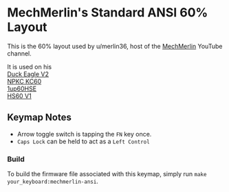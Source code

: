 MechMerlin's Standard ANSI 60% Layout
======================

This is the 60% layout used by u/merlin36, host of the [MechMerlin](www.youtube.com/mechmerlin) 
YouTube channel.

It is used on his   
[Duck Eagle V2](https://github.com/qmk/qmk_firmware/tree/master/keyboards/eagle_viper/v2)     
[NPKC KC60](https://github.com/qmk/qmk_firmware/tree/master/keyboards/kc60)  
[1up60HSE](https://github.com/qmk/qmk_firmware/tree/master/keyboards/1upkeyboards/1up60hse)  
[HS60 V1](https://github.com/qmk/qmk_firmware/tree/master/keyboards/hs60/v1)  

## Keymap Notes
- Arrow toggle switch is tapping the `FN` key once. 
- `Caps Lock` can be held to act as a `Left Control`

### Build
To build the firmware file associated with this keymap, simply run `make your_keyboard:mechmerlin-ansi`.

